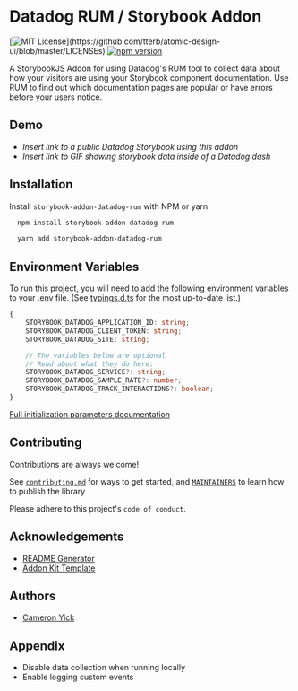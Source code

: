 # Datadog RUM / Storybook Addon

[![MIT License](https://img.shields.io/apm/l/atomic-design-ui.svg?)](https://github.com/tterb/atomic-design-ui/blob/master/LICENSEs)
[![npm version](https://badge.fury.io/js/storybook-addon-datadog-rum.svg)](https://badge.fury.io/js/storybook-addon-datadog-rum)

A StorybookJS Addon for using Datadog's RUM tool to collect data about how your visitors are using your Storybook component documentation. Use RUM to find out which documentation pages are popular or have errors before your users notice.
## Demo

- _Insert link to a public Datadog Storybook using this addon_
- _Insert link to GIF showing storybook data inside of a Datadog dash_

## Installation

Install `storybook-addon-datadog-rum` with NPM or yarn

```bash
  npm install storybook-addon-datadog-rum
```

```bash
  yarn add storybook-addon-datadog-rum
```

## Environment Variables

To run this project, you will need to add the following environment variables to your .env file. (See [typings.d.ts](./src/typings.d.ts) for the most up-to-date list.)

```ts
{
    STORYBOOK_DATADOG_APPLICATION_ID: string;
    STORYBOOK_DATADOG_CLIENT_TOKEN: string;
    STORYBOOK_DATADOG_SITE: string;

    // The variables below are optional
    // Read about what they do here:
    STORYBOOK_DATADOG_SERVICE?: string;
    STORYBOOK_DATADOG_SAMPLE_RATE?: number;
    STORYBOOK_DATADOG_TRACK_INTERACTIONS?: boolean;
}
```

[Full initialization parameters documentation](https://docs.datadoghq.com/real_user_monitoring/browser/#initialization-parameters)
## Contributing

Contributions are always welcome!

See [`contributing.md`](./CONTRIBUTING.md) for ways to get started, and [`MAINTAINERS`](./MAINTAINERS.md) to learn how to publish the library

Please adhere to this project's `code of conduct`.

## Acknowledgements

- [README Generator](https://readme.so/editor)
- [Addon Kit Template](https://github.com/storybookjs/addon-kit)


## Authors

- [Cameron Yick](https://www.github.com/hydrosquall)


## Appendix

- Disable data collection when running locally
- Enable logging custom events
